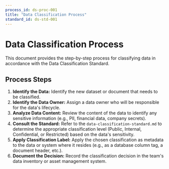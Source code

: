```yaml
---
process_id: ds-proc-001
title: "Data Classification Process"
standard_id: ds-std-001
---
```


# Data Classification Process

This document provides the step-by-step process for classifying data in accordance with the Data Classification Standard.

## Process Steps

1.  **Identify the Data:** Identify the new dataset or document that needs to be classified.
2.  **Identify the Data Owner:** Assign a data owner who will be responsible for the data's lifecycle.
3.  **Analyze Data Content:** Review the content of the data to identify any sensitive information (e.g., PII, financial data, company secrets).
4.  **Consult the Standard:** Refer to the `data-classification-standard.md` to determine the appropriate classification level (Public, Internal, Confidential, or Restricted) based on the data's sensitivity.
5.  **Apply Classification Label:** Apply the chosen classification as metadata to the data or system where it resides (e.g., as a database column tag, a document header, etc.).
6.  **Document the Decision:** Record the classification decision in the team's data inventory or asset management system.
